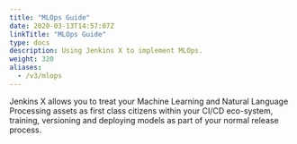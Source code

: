 ```yaml
---
title: "MLOps Guide"
date: 2020-03-13T14:57:07Z
linkTitle: "MLOps Guide"
type: docs
description: Using Jenkins X to implement MLOps.
weight: 320
aliases:
  - /v3/mlops
---
```


Jenkins X allows you to treat your Machine Learning and Natural Language Processing assets as first class citizens within your CI/CD eco-system, training, versioning and deploying models as part of your normal release process.
